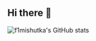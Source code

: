 ## Hi there 👋

![f1mishutka's GitHub stats](https://github-readme-stats.vercel.app/api?username=f1mishutka&show_icons=true&rank_icon=percentile)
